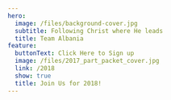 ```yaml
---
hero:
  image: /files/background-cover.jpg
  subtitle: Following Christ where He leads
  title: Team Albania
feature:
  buttonText: Click Here to Sign up
  image: /files/2017_part_packet_cover.jpg
  link: /2018
  show: true
  title: Join Us for 2018!
---
```


